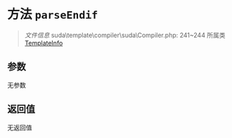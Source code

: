 # 方法 `parseEndif`

> *文件信息* suda\template\compiler\suda\Compiler.php: 241~244
> 所属类 [TemplateInfo](../TemplateInfo.md)




## 参数


无参数


## 返回值

无返回值

